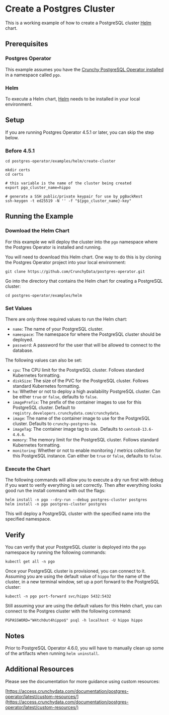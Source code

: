 # Create a Postgres Cluster

This is a working example of how to create a PostgreSQL cluster [Helm](https://helm.sh/) chart.

## Prerequisites

### Postgres Operator

This example assumes you have the [Crunchy PostgreSQL Operator installed](https://access.crunchydata.com/documentation/postgres-operator/latest/quickstart/) in a namespace called `pgo`.  

### Helm

To execute a Helm chart, [Helm](https://helm.sh/) needs to be installed in your local environment.

## Setup

If you are running Postgres Operator 4.5.1 or later, you can skip the step below.

### Before 4.5.1

```
cd postgres-operator/examples/helm/create-cluster

mkdir certs
cd certs

# this variable is the name of the cluster being created
export pgo_cluster_name=hippo

# generate a SSH public/private keypair for use by pgBackRest
ssh-keygen -t ed25519 -N '' -f "${pgo_cluster_name}-key"
```

## Running the Example

### Download the Helm Chart

For this example we will deploy the cluster into the `pgo` namespace where the Postgres Operator is installed and running.

You will need to download this Helm chart. One way to do this is by cloning the Postgres Operator project into your local environment:

```
git clone https://github.com/CrunchyData/postgres-operator.git
```

Go into the directory that contains the Helm chart for creating a PostgreSQL cluster:

```
cd postgres-operator/examples/helm
```

### Set Values

There are only three required values to run the Helm chart:

- `name`: The name of your PostgreSQL cluster.
- `namespace`: The namespace for where the PostgreSQL cluster should be deployed.
- `password`: A password for the user that will be allowed to connect to the database.

The following values can also be set:

- `cpu`: The CPU limit for the PostgreSQL cluster. Follows standard Kubernetes formatting.
- `diskSize`: The size of the PVC for the PostgreSQL cluster. Follows standard Kubernetes formatting.
- `ha`: Whether or not to deploy a high availability PostgreSQL cluster. Can be either `true` or `false`, defaults to `false`.
- `imagePrefix`: The prefix of the container images to use for this PostgreSQL cluster. Default to `registry.developers.crunchydata.com/crunchydata`.
- `image`: The name of the container image to use for the PostgreSQL cluster. Defaults to `crunchy-postgres-ha`.
- `imageTag`: The container image tag to use. Defaults to `centos8-13.6-4.6.6`.
- `memory`: The memory limit for the PostgreSQL cluster. Follows standard Kubernetes formatting.
- `monitoring`: Whether or not to enable monitoring / metrics collection for this PostgreSQL instance. Can either be `true` or `false`, defaults to `false`.

### Execute the Chart

The following commands will allow you to execute a dry run first with debug
if you want to verify everything is set correctly. Then after everything looks
good run the install command with out the flags:

```
helm install -n pgo --dry-run --debug postgres-cluster postgres
helm install -n pgo postgres-cluster postgres
```

This will deploy a PostgreSQL cluster with the specified name into the specified namespace.

## Verify

You can verify that your PostgreSQL cluster is deployed into the `pgo` namespace by running the following commands:

```
kubectl get all -n pgo
```

Once your PostgreSQL cluster is provisioned, you can connect to it. Assuming you are using the default value of `hippo` for the name of the cluster, in a new terminal window, set up a port forward to the PostgreSQL cluster:

```
kubectl -n pgo port-forward svc/hippo 5432:5432
```

Still assuming your are using the default values for this Helm chart, you can connect to the Postgres cluster with the following command:

```
PGPASSWORD="W4tch0ut4hippo$" psql -h localhost -U hippo hippo
```

## Notes

Prior to PostgreSQL Operator 4.6.0, you will have to manually clean up some of the artifacts when running `helm uninstall`.

## Additional Resources

Please see the documentation for more guidance using custom resources:

[https://access.crunchydata.com/documentation/postgres-operator/latest/custom-resources/](https://access.crunchydata.com/documentation/postgres-operator/latest/custom-resources/)
